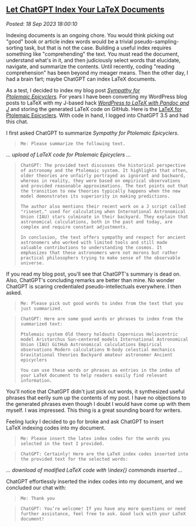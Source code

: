 
[Let ChatGPT Index Your LaTeX Documents](http://analyzethedatanotthedrivel.org/2023/09/18/let-chatgpt-index-your-latex-documents/)
----------------------------------------------------------------------------------------------------------------------------------

*Posted: 18 Sep 2023 18:00:10*

Indexing documents is an ongoing chore. You would think picking out
"good" book or article index words would be a trivial
pseudo-sampling-sorting task, but that is not the case. Building a
useful index requires something like "comprehending" the text. You must
read the document, understand what's in it, and then judiciously select
words that elucidate, navigate, and summarize the contents. Until
recently, coding "reading comprehension" has been beyond my meager
means. Then the other day, I had a brain fart; maybe ChatGPT can index
LaTeX documents.

As a test, I decided to index my blog post *[Sympathy for
Ptolemaic Epicyclers](https://analyzethedatanotthedrivel.org/2023/04/07/sympathy-for-ptolemaic-epicyclers/).*
For years I have been converting my WordPress blog posts to LaTeX with
my J-based hack *[WordPress to LaTeX with Pandoc and
J](https://analyzethedatanotthedrivel.org/2012/02/11/wordpress-to-latex-with-pandoc-and-j-prerequisites-part-1/)*
and storing the generated LaTeX code on GitHub. Here is the [LaTeX for
Ptolemaic
Epicyclers](https://github.com/bakerjd99/Analyze-the-Data-not-the-Drivel/blob/master/wp2latex/sympathyforptolemaic7823.tex).
With code in hand, I logged into ChatGPT 3.5 and had this chat.

I first asked ChatGPT to summarize *Sympathy for Ptolemaic Epicyclers*.

> `Me: Please summarize the following text.`

*... upload of LaTeX code for Ptolemaic Epicyclers ...*

> `ChatGPT: The provided text discusses the historical perspective of astronomy and the Ptolemaic system. It highlights that often, older theories are unfairly portrayed as ignorant and backward, whereas in reality, they were based on empirical observations and provided reasonable approximations. The text points out that the transition to new theories typically happens when the new model demonstrates its superiority in making predictions.`
>
> `The author also mentions their recent work on a J script called "riseset," used for calculating when International Astronomical Union (IAU) stars culminate in their backyard. They explain that astronomical calculations, both in the past and today, are complex and require constant adjustments.`
>
> `In conclusion, the text offers sympathy and respect for ancient astronomers who worked with limited tools and still made valuable contributions to understanding the cosmos. It emphasizes that these astronomers were not morons but rather practical philosophers trying to make sense of the observable universe.`

If you read my blog post, you'll see that ChatGPT's summary is dead on.
Also, ChatGPT's concluding remarks are better than mine. No wonder
ChatGPT is scaring credentialed pseudo-intellectuals everywhere. I then
asked.

> `Me: Please pick out good words to index from the text that you just summarized.`

> `ChatGPT: Here are some good words or phrases to index from the summarized text:`
>
> `Ptolemaic system Old theory holdouts Copernicus Heliocentric model Aristarchus Sun-centered models International Astronomical Union (IAU) GitHub Astronomical calculations Empirical observations Modern calculations N-body celestial mechanics Gravitational theories Backyard amateur astronomer Ancient epicyclers`
>
> `You can use these words or phrases as entries in the index of your LaTeX document to help readers easily find relevant information.`

You'll notice that ChatGPT didn't just pick out words, it synthesized
useful phrases that eerily sum up the contents of my post. I have no
objections to the generated phrases even though I doubt I would have
come up with them myself. I was impressed. This thing is a great
sounding board for writers.

Feeling lucky I decided to go for broke and ask ChatGPT to insert
LaTeX indexing codes into my document.

> `Me: Please insert the latex index codes for the words you selected in the text I provided.`

> `ChatGPT: Certainly! Here are the LaTeX index codes inserted into the provided text for the selected words:`

*... download of modified LaTeX code with \\index{} commands inserted
...*

ChatGPT effortlessly inserted the index codes into my document, and we
concluded our chat with:

> `Me: Thank you`

> `ChatGPT: You’re welcome! If you have any more questions or need further assistance, feel free to ask. Good luck with your LaTeX document!`
